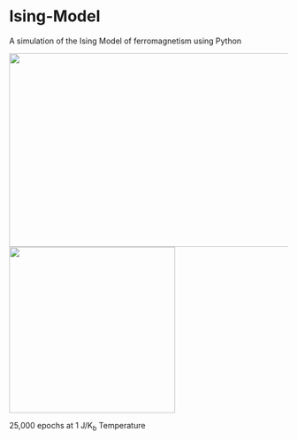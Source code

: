 # Ising-Model

A simulation of the Ising Model of ferromagnetism using Python

<img src="https://user-images.githubusercontent.com/20306067/184579222-d0391107-180a-4432-9ea6-3a20f7e5c70b.png" width="600" height="350"/>

<img src="https://user-images.githubusercontent.com/20306067/184581895-538f8615-de3d-47f0-89c7-5ae2a7907a5f.gif" width="300" height="300"/>

25,000 epochs at 1 J/K<sub>b</sub> Temperature
